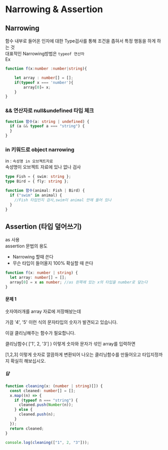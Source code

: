 # Narrowing & Assertion

## Narrowing

함수 내부로 들어온 인자에 대한 Type검사를 통해 조건을 좁혀서 특정 행동을 하게 하는 것  
대표적인 Narrowing방법은 `typeof 연산자`  
Ex

```ts
function f(x:number :number|string){

    let array : number[] = [];
    if(typeof x === 'number'){
        array[0]= x;
    }
}
```

### && 연산자로 null&undefined 타입 체크

```ts
function 함수(a: string | undefined) {
  if (a && typeof a === "string") {
  }
}
```

### in 키워드로 object narrowing

in : `속성명 in 오브젝트자료`  
속성명이 오브젝트 자료에 있나 없나 검사

```ts
type Fish = { swim: string };
type Bird = { fly: string };

function 함수(animal: Fish | Bird) {
  if ("swim" in animal) {
    //Fish 타입인지 검사,swim이 animal 안에 들어 있나
  }
}
```

## Assertion (타입 덮어쓰기)

as 사용  
assertion 문법의 용도

- Narrowing 할때 쓴다
- 무슨 타입이 들어올지 100% 확실할 때 쓴다

```ts
function f(x: number | string) {
  let array: number[] = [];
  array[0] = x as number; //as 왼쪽에 있는 x의 타입을 number로 덮는다
}
```

#### 문제 1

숫자여러개를 array 자료에 저장해놨는데

가끔 '4', '5' 이런 식의 문자타입의 숫자가 발견되고 있습니다.

이걸 클리닝해주는 함수가 필요합니다.

클리닝함수( ['1', 2, '3'] ) 이렇게 숫자와 문자가 섞인 array를 입력하면

[1,2,3] 이렇게 숫자로 깔끔하게 변환되어 나오는 클리닝함수를 만들어오고 타입지정까지 확실히 해보십시오.

##### 답

```ts
function cleaning(x: (number | string)[]) {
  const cleaned: number[] = [];
  x.map((n) => {
    if (typeof n === "string") {
      cleaned.push(Number(n));
    } else {
      cleaned.push(n);
    }
  });
  return cleaned;
}

console.log(cleaning(["1", 2, "3"]));
```
